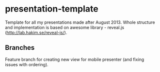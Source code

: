 # presentation-template

Template for all my presentations made after August 2013. Whole structure and implementation is based on awesome library - reveal.js (http://lab.hakim.se/reveal-js/).

## Branches

Feature branch for creating new view for mobile presenter (and fixing issues with ordering).
